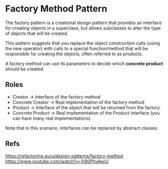 # **Factory Method Pattern**

The factory pattern is a creational design pattern that provides an interface for creating objects in a superclass, but allows subclasses to alter the type of objects that will be created.

This pattern suggests that you replace the object construction calls (using the new operator) with calls to a special function/method that will be responsible for creating the objects, often referred to as products.

A factory method can use its parameters to decide which **concrete product** should be created.

## Roles
- Creator -> Interface of the factory method
- Concrete Creator -> Real implementation of the factory method
- Product -> Interface of the object that will be returned from the factory
- Concrete Product -> Real implementation of the Product interface (you can have many real implementations)

Note that in this scenario, interfaces can be replaced by abstract classes.

## Refs
https://refactoring.guru/design-patterns/factory-method
https://www.youtube.com/watch?v=1rB0PhvAwiU
